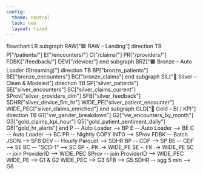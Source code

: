 ```yaml
---
config:
  theme: neutral
  look: neo
  layout: fixed
---
```

flowchart LR
 subgraph RAW["🟦 RAW – Landing"]
    direction TB
        P["/patients/"]
        E["/encounters/"]
        C["/claims/"]
        PR["/providers/"]
        FDBK["/feedback/"]
        DEV["/device/"]
  end
 subgraph BRZ["🟫 Bronze – Auto Loader (Streaming)"]
    direction TB
        BP["bronze_patients"]
        BE["bronze_encounters"]
        BC["bronze_claims"]
  end
 subgraph SIL["🥈 Silver – Clean & Modeled"]
    direction TB
        SP["silver_patients"]
        SE["silver_encounters"]
        SC["silver_claims_current"]
        SProv["silver_providers_dim"]
        SFB["silver_feedback"]
        SDHR["silver_device_5m_hr"]
        WIDE_PE["silver_patient_encounter"]
        WIDE_PEC["silver_claims_enriched"]
  end
 subgraph GLD["🥇 Gold – BI / KPI"]
    direction TB
        G1["vw_gender_breakdown"]
        G2["vw_encounters_by_month"]
        G3["gold_claims_kpi_hour"]
        G5["gold_patient_sentiment_daily"]
        G6["gold_hr_alerts"]
  end
    P -- Auto Loader --> BP
    E -- Auto Loader --> BE
    C -- Auto Loader --> BC
    PR -- Nightly COPY INTO --> SProv
    FDBK -- Batch JSON --> SFB
    DEV -- Hourly Parquet --> SDHR
    BP -- CDF --> SP
    BE -- CDF --> SE
    BC -- "SCD-1" --> SC
    SP -. PK .-> WIDE_PE
    SE -. FK .-> WIDE_PE
    SC -- join ProviderID --> WIDE_PEC
    SProv -- join ProviderID --> WIDE_PEC
    WIDE_PE --> G1 & G2
    WIDE_PEC --> G3
    SFB --> G5
    SDHR -- agg 5 min --> G6
